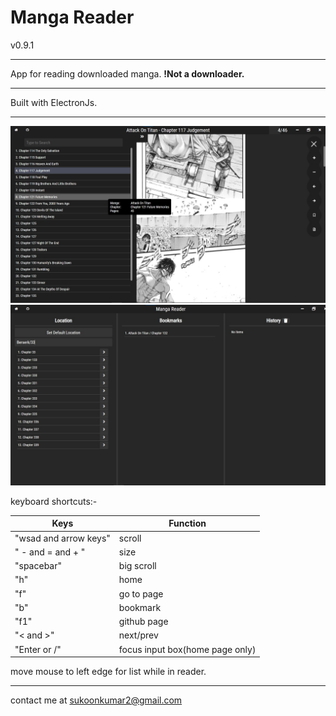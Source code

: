 # Manga Reader

v0.9.1

---

App for reading downloaded manga.
**!Not a downloader.**

---

Built with ElectronJs.

---

![Screenshot](assets/Screenshot%202021-06-21%20035234.jpg)
![Screenshot](assets/Screenshot%202021-06-21%20035509.jpg)

keyboard shortcuts:-

| Keys                  | Function                        |
| --------------------- | ------------------------------- |
| "wsad and arrow keys" | scroll                          |
| " - and = and + "     | size                            |
| "spacebar"            | big scroll                      |
| "h"                   | home                            |
| "f"                   | go to page                      |
| "b"                   | bookmark                        |
| "f1"                  | github page                     |
| "< and >"             | next/prev                       |
| "Enter or /"          | focus input box(home page only) |

move mouse to left edge for list while in reader.

---

contact me at sukoonkumar2@gmail.com
